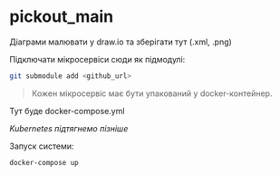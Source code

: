 # pickout_main

Діаграми малювати у draw.io та зберігати тут (.xml, .png)

Підключати мікросервіси сюди як підмодулі:

```bash
git submodule add <github_url>
```

> Кожен мікросервіс має бути упакований у docker-контейнер.

Тут буде docker-compose.yml

_Kubernetes підтягнемо пізніше_

Запуск системи:

```bash
docker-compose up
```
